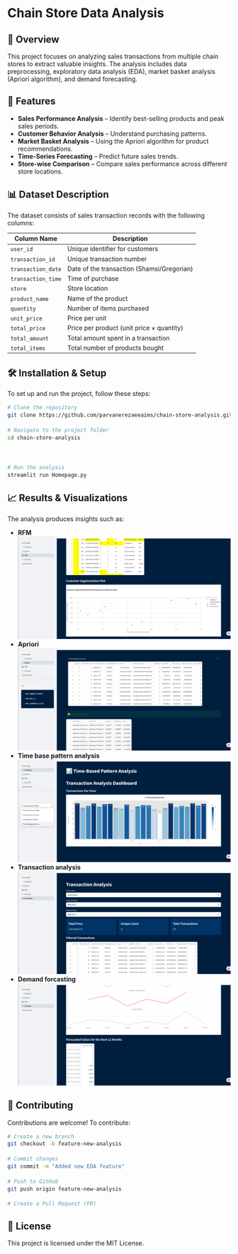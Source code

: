 # Chain Store Data Analysis

## 📌 Overview
This project focuses on analyzing sales transactions from multiple chain stores to extract valuable insights. The analysis includes data preprocessing, exploratory data analysis (EDA), market basket analysis (Apriori algorithm), and demand forecasting.

## 🚀 Features
- **Sales Performance Analysis** – Identify best-selling products and peak sales periods.
- **Customer Behavior Analysis** – Understand purchasing patterns.
- **Market Basket Analysis** – Using the Apriori algorithm for product recommendations.
- **Time-Series Forecasting** – Predict future sales trends.
- **Store-wise Comparison** – Compare sales performance across different store locations.

## 📊 Dataset Description
The dataset consists of sales transaction records with the following columns:

| Column Name        | Description |
|--------------------|-------------|
| `user_id`         | Unique identifier for customers |
| `transaction_id`  | Unique transaction number |
| `transaction_date` | Date of the transaction (Shamsi/Gregorian) |
| `transaction_time` | Time of purchase |
| `store`           | Store location |
| `product_name`    | Name of the product |
| `quantity`        | Number of items purchased |
| `unit_price`      | Price per unit |
| `total_price`     | Price per product (unit price × quantity) |
| `total_amount`    | Total amount spent in a transaction |
| `total_items`     | Total number of products bought |

## 🛠 Installation & Setup
To set up and run the project, follow these steps:

```bash
# Clone the repository
git clone https://github.com/parvanerezaeeaims/chain-store-analysis.git

# Navigate to the project folder
cd chain-store-analysis



# Run the analysis
streamlit run Homepage.py
```



## 📈 Results & Visualizations
The analysis produces insights such as:
- **RFM**
![Alt text](images/RFM.png)
- **Apriori**
![Alt text](images/Apriori.png)
- **Time base pattern analysis**
![Alt text](images/Time-base-pattern.png)
- **Transaction analysis**
![Alt text](images/Transaction.png)
- **Demand forcasting**
![Alt text](images/demand.png)

## 🤝 Contributing
Contributions are welcome! To contribute:

```bash
# Create a new branch
git checkout -b feature-new-analysis

# Commit changes
git commit -m "Added new EDA feature"

# Push to GitHub
git push origin feature-new-analysis

# Create a Pull Request (PR)
```

## 📜 License
This project is licensed under the MIT License.
